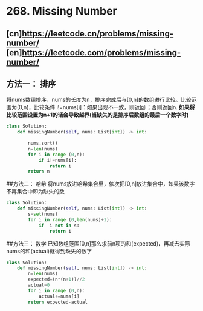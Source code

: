 # 268. Missing Number

[cn]<https://leetcode.cn/problems/missing-number/>
[en]<https://leetcode.com/problems/missing-number/>
---

## 方法一： 排序

将nums数组排序，nums的长度为n，排序完成后与[0,n]的数组进行比较。比较范围为(0,n)，比较条件 i!=nums[i]：如果出现不一致，则返回i；否则返回n.
**如果将比较范围设置为n+1的话会导致越界(当缺失的是排序后数组的最后一个数字时)**
```py
class Solution:
    def missingNumber(self, nums: List[int]) -> int:
        
        nums.sort()
        n=len(nums)
        for i in range (0,n):
            if i!=nums[i]:
                return i
        return n

```

##方法二： 哈希
将nums放进哈希集合里，依次把[0,n]放进集合中，如果该数字不再集合中即为缺失的数

```py
class Solution:
    def missingNumber(self, nums: List[int]) -> int:
        s=set(nums)
        for i in range (0,len(nums)+1):
            if  i not in s:
                return i
```


##方法三： 数学
已知数组范围[0,n]那么求前n项的和(expected)，再减去实际nums的和(actual)就得到缺失的数字
```py
class Solution:
    def missingNumber(self, nums: List[int]) -> int:
        n=len(nums)
        expected=(n*(n+1))//2
        actual=0
        for i in range (0,n):
            actual+=nums[i]
        return expected-actual
        
    
```

